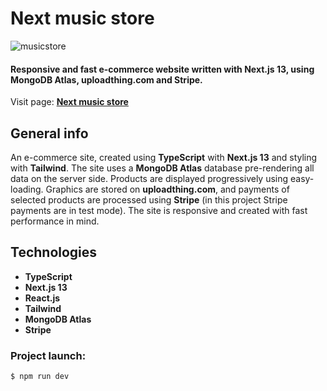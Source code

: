 # Next music store

![musicstore](https://github.com/GrzegorzWirtek/next-music-store/assets/83970189/c65a137f-1aa9-427b-8f22-e533f30c7c01)

#### Responsive and fast e-commerce website written with **Next.js 13**, using **MongoDB Atlas**, **uploadthing.com** and **Stripe**.

Visit page: **[Next music store](https://next-music-store-seven.vercel.app//)**

## General info

An e-commerce site, created using **TypeScript** with **Next.js 13** and styling with **Tailwind**. The site uses a **MongoDB Atlas** database pre-rendering all data on the server side. Products are displayed progressively using easy-loading. Graphics are stored on **uploadthing.com**, and payments of selected products are processed using **Stripe** (in this project Stripe payments are in test mode). The site is responsive and created with fast performance in mind.

## Technologies

- **TypeScript**
- **Next.js 13**
- **React.js**
- **Tailwind**
- **MongoDB Atlas**
- **Stripe**

### Project launch:

```
$ npm run dev
```
